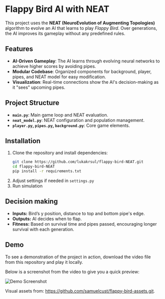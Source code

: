 # Flappy Bird AI with NEAT

This project uses the **NEAT (NeuroEvolution of Augmenting Topologies)** algorithm to evolve an AI that learns to play *Flappy Bird*. Over generations, the AI improves its gameplay without any predefined rules.

## Features

- **AI-Driven Gameplay**: The AI learns through evolving neural networks to achieve higher scores by avoiding pipes.
- **Modular Codebase**: Organized components for background, player, pipes, and NEAT model for easy modification.
- **Visualization**: Real-time connections show the AI's decision-making as it "sees" upcoming pipes.

## Project Structure

- **`main.py`**: Main game loop and NEAT evaluation.
- **`neat_model.py`**: NEAT configuration and population management.
- **`player.py`, `pipes.py`, `background.py`**: Core game elements.

## Installation

1. Clone the repository and install dependencies:
   ```bash
   git clone https://github.com/lukakrsul/flappy-bird-NEAT.git
   cd flappy-bird-NEAT
   pip install -r requirements.txt
2. Adjust settings if needed in `settings.py`
3. Run simulation

## Decision making

- **Inputs:** Bird’s y position, distance to top and bottom pipe's edge.
- **Outputs:** AI decides when to flap.
- **Fitness:** Based on survival time and pipes passed, encouraging longer survival with each generation.

## Demo

To see a demonstration of the project in action, download the video file from this repository and play it locally.

Below is a screenshot from the video to give you a quick preview:

![Demo Screenshot](https://github.com/lukakrsul/flappy-bird-NEAT/blob/main/demo-img.png?raw=true)

  


Visual assets from: https://github.com/samuelcust/flappy-bird-assets.git.
